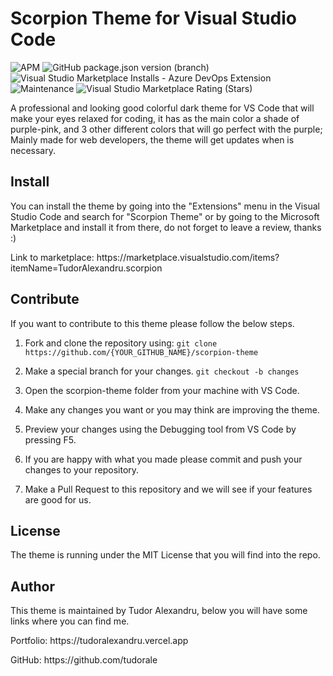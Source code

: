 <h1>Scorpion Theme for Visual Studio Code</h1>

<img alt="APM" src="https://img.shields.io/apm/l/vim-mode?style=flat-square"> <img alt="GitHub package.json version (branch)" src="https://img.shields.io/github/package-json/v/tudorale/scorpion-theme/main?style=flat-square"> <img alt="Visual Studio Marketplace Installs - Azure DevOps Extension" src="https://img.shields.io/visual-studio-marketplace/azure-devops/installs/total/TudorAlexandru.scorpion?style=flat-square"> <img alt="Maintenance" src="https://img.shields.io/maintenance/yes/2022?style=flat-square"> <img alt="Visual Studio Marketplace Rating (Stars)" src="https://img.shields.io/visual-studio-marketplace/stars/tudoralexandru.scorpion?style=flat-square">

<p>A professional and looking good colorful dark theme for VS Code that will make your eyes relaxed for coding, it has as the main color a shade of purple-pink, and 3 other different colors that will go perfect with the purple; Mainly made for web developers, the theme will get updates when is necessary.</p>

<h2>Install</h2>
<p>You can install the theme by going into the "Extensions" menu in the Visual Studio Code and search for "Scorpion Theme" or by going to the Microsoft Marketplace and install it from there, do not forget to leave a review, thanks :)
</p>
<p>Link to marketplace: https://marketplace.visualstudio.com/items?itemName=TudorAlexandru.scorpion</p>

<h2>Contribute</h2>
<p>If you want to contribute to this theme please follow the below steps.</p>

1. Fork and clone the repository using: `git clone https://github.com/{YOUR_GITHUB_NAME}/scorpion-theme`

2. Make a special branch for your changes. `git checkout -b changes`

3. Open the scorpion-theme folder from your machine with VS Code.

4. Make any changes you want or you may think are improving the theme.

5. Preview your changes using the Debugging tool from VS Code by pressing F5.

6. If you are happy with what you made please commit and push your changes to your repository.

7. Make a Pull Request to this repository and we will see if your features are good for us.
<h2>License</h2>
<p>The theme is running under the MIT License that you will find into the repo.</p>

<h2>Author</h2>
<p>This theme is maintained by Tudor Alexandru, below you will have some links where you can find me.</p>
<p>Portfolio: https://tudoralexandru.vercel.app</p>
<p>GitHub: https://github.com/tudorale</p>
